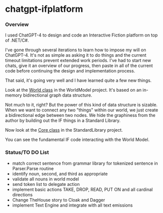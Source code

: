 # chatgpt-ifplatform
### Overview
I used ChatGPT-4 to design and code an Interactive Fiction platform on top of .NET/C#.

I've gone through several iterations to learn how to impose my will on ChatGPT-4. It's not as simple as asking it to do things and the current timeout limitations prevent extended work periods. I've had to start new chats, give it an overview of our progress, then paste in all of the current code before continuing the design and implementation process.

That said, it's going very well and I have learned quite a few new things.

Look at the [World class](https://github.com/ChicagoDave/chatgpt-ifplatform/blob/main/WorldModel/World.cs) in the WorldModel project. It's based on an in-memory bidirectional graph data structure.

Not much to it, right? But the power of this kind of data structure is sizable. When we want to connect any two "things" within our world, we just create a bidirectional edge between two nodes. We hide the graphiness from the author by building out the IF things in a Standard Library.

Now look at the [Core class](https://github.com/ChicagoDave/chatgpt-ifplatform/blob/main/StandardLibrary/Core.cs) in the StandardLibrary project.

You can see the fundamental IF code interacting with the World Model.

### Status/TO DO List

- match correct sentence from grammar library for tokenized sentence in Parser.Parse routine
- identify noun, second, and third as appropriate
- validate all nouns in world model
- send token list to delegate action
- implement basic actions TAKE, DROP, READ, PUT ON and all cardinal directions
- Change TheHouse story to Cloak and Dagger
- implement Text Engine and integrate with all text emissions
